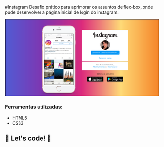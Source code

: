 #Instagram
Desafio prático para aprimorar os assuntos de flex-box, onde pude desenvolver a página inicial de login do instagram. 

![print](./images/img/Captura%20de%20tela%20de%202022-06-21%2020-08-21.png)

### Ferramentas utilizadas:

- HTML5
- CSS3

## 🚀 Let's code! 🚀
